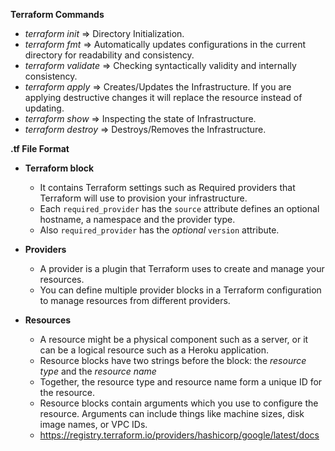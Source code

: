**Terraform Commands**
- *terraform init*      => Directory Initialization.
- *terraform fmt*       => Automatically updates configurations in the current directory for readability and consistency.
- *terraform validate*  => Checking syntactically validity and internally consistency.
- *terraform apply*     => Creates/Updates the Infrastructure. If you are applying destructive changes it will replace the resource instead of updating.
- *terraform show*      => Inspecting the state of Infrastructure.
- *terraform destroy*   => Destroys/Removes the Infrastructure.

**.tf File Format**

- **Terraform block**

  - It contains Terraform settings such as Required providers that Terraform will use to provision your infrastructure.
  - Each `required_provider` has the `source` attribute defines an optional hostname, a namespace and the provider type. 
  - Also `required_provider` has the *optional* `version` attribute. 

- **Providers**

  - A provider is a plugin that Terraform uses to create and manage your resources. 
  - You can define multiple provider blocks in a Terraform configuration to manage resources from different providers.

- **Resources**

  - A resource might be a physical component such as a server, or it can be a logical resource such as a Heroku application.
  - Resource blocks have two strings before the block: the *resource type* and the *resource name*
  - Together, the resource type and resource name form a unique ID for the resource.
  - Resource blocks contain arguments which you use to configure the resource. Arguments can include things like machine sizes, disk image names, or VPC IDs.
  - https://registry.terraform.io/providers/hashicorp/google/latest/docs
